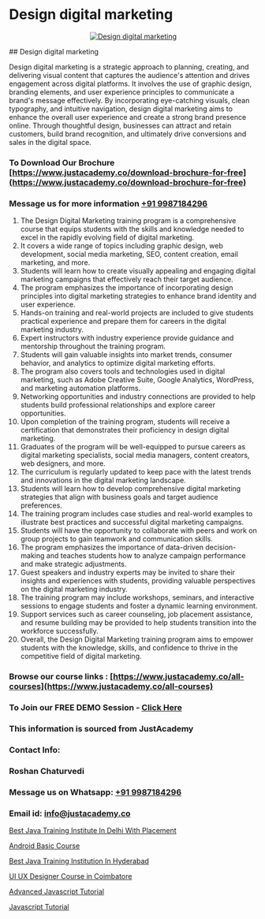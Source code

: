 # Design digital marketing

<p align="center">
  <a href="https://justacademy.co/course-detail/digital-marketing">
    <img src="https://justacademy.co/storage2/course_image/1676636720_course_image.webp" alt="Design digital marketing">
  </a>
</p>
## Design digital marketing

Design digital marketing is a strategic approach to planning, creating, and delivering visual content that captures the audience's attention and drives engagement across digital platforms. It involves the use of graphic design, branding elements, and user experience principles to communicate a brand's message effectively. By incorporating eye-catching visuals, clean typography, and intuitive navigation, design digital marketing aims to enhance the overall user experience and create a strong brand presence online. Through thoughtful design, businesses can attract and retain customers, build brand recognition, and ultimately drive conversions and sales in the digital space.
### To Download Our Brochure [https://www.justacademy.co/download-brochure-for-free](https://www.justacademy.co/download-brochure-for-free)
### Message us for more information [+91 9987184296](https://api.whatsapp.com/send?phone=919987184296)
1) The Design Digital Marketing training program is a comprehensive course that equips students with the skills and knowledge needed to excel in the rapidly evolving field of digital marketing.
2) It covers a wide range of topics including graphic design, web development, social media marketing, SEO, content creation, email marketing, and more.
3) Students will learn how to create visually appealing and engaging digital marketing campaigns that effectively reach their target audience.
4) The program emphasizes the importance of incorporating design principles into digital marketing strategies to enhance brand identity and user experience.
5) Hands-on training and real-world projects are included to give students practical experience and prepare them for careers in the digital marketing industry.
6) Expert instructors with industry experience provide guidance and mentorship throughout the training program.
7) Students will gain valuable insights into market trends, consumer behavior, and analytics to optimize digital marketing efforts.
8) The program also covers tools and technologies used in digital marketing, such as Adobe Creative Suite, Google Analytics, WordPress, and marketing automation platforms.
9) Networking opportunities and industry connections are provided to help students build professional relationships and explore career opportunities.
10) Upon completion of the training program, students will receive a certification that demonstrates their proficiency in design digital marketing.
11) Graduates of the program will be well-equipped to pursue careers as digital marketing specialists, social media managers, content creators, web designers, and more.
12) The curriculum is regularly updated to keep pace with the latest trends and innovations in the digital marketing landscape.
13) Students will learn how to develop comprehensive digital marketing strategies that align with business goals and target audience preferences.
14) The training program includes case studies and real-world examples to illustrate best practices and successful digital marketing campaigns.
15) Students will have the opportunity to collaborate with peers and work on group projects to gain teamwork and communication skills.
16) The program emphasizes the importance of data-driven decision-making and teaches students how to analyze campaign performance and make strategic adjustments.
17) Guest speakers and industry experts may be invited to share their insights and experiences with students, providing valuable perspectives on the digital marketing industry.
18) The training program may include workshops, seminars, and interactive sessions to engage students and foster a dynamic learning environment.
19) Support services such as career counseling, job placement assistance, and resume building may be provided to help students transition into the workforce successfully.
20) Overall, the Design Digital Marketing training program aims to empower students with the knowledge, skills, and confidence to thrive in the competitive field of digital marketing.

### Browse our course links : [https://www.justacademy.co/all-courses](https://www.justacademy.co/all-courses) 
### To Join our FREE DEMO Session - [Click Here](https://www.justacademy.co/register-for-course-demo)


### This information is sourced from JustAcademy
### Contact Info:
### Roshan Chaturvedi
### Message us on Whatsapp: [+91 9987184296](https://api.whatsapp.com/send?phone=919987184296)
### Email id: [info@justacademy.co](mailto:info@justacademy.co)
                
[Best Java Training Institute In Delhi With Placement](https://www.linkedin.com/pulse/best-java-training-institute-delhi-placement-justacademy-kolkata-xa7xe?trackingId=wVgL00eggHrs%2BTTsOlefmw%3D%3D&lipi=urn%3Ali%3Apage%3Ad_flagship3_company_admin%3BZ3buGVXtSt2MpOd2OMz6cQ%3D%3D)

[Android Basic Course](https://www.linkedin.com/pulse/android-basic-course-justacademy-beangaluru-vmbmc/)

[Best Java Training Institution In Hyderabad](https://medium.com/@justacademytraining/best-java-training-institution-in-hyderabad-f5eaf332d78a)

[UI UX Designer Course in Coimbatore](https://medium.com/@negishivu99/ui-ux-designer-course-in-coimbatore-02dc5d6fadab)

[Advanced Javascript Tutorial](https://justacademyin.github.io/justacademy/advanced-javascript-tutorial)

[Javascript Tutorial](https://justacademyin.github.io/Articles/Javascript-Tutorial)

